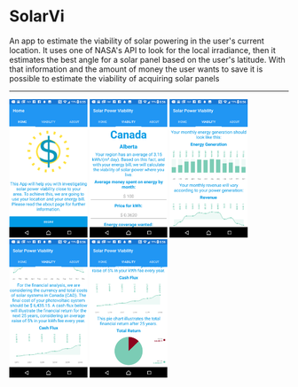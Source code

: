 <h1>SolarVi</h1>
<p>An app to estimate the viability of solar powering in the user's current location. It uses one of NASA's API to look for 
the local irradiance, then it estimates the best angle for a solar panel based on the user's latitude. With that information and the amount 
of money the user wants to save it is possible to estimate the viability of acquiring solar panels</p>

<hr>

<div>
<img src="screens/home.png" height="250"/>
<img src="screens/viability.png" height="250"/>
<img src="screens/viability2.png" height="250"/>
<img src="screens/viability3.png" height="250"/>
<img src="screens/viability4.png" height="250"/>
</div>

